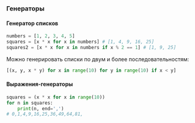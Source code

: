 ### Генераторы

#### Генератор списков

```python
numbers = [1, 2, 3, 4, 5]
squares = [x * x for x in numbers] # [1, 4, 9, 16, 25]
squares2 = [x * x for x in numbers if x % 2 == 1] # [1, 9, 25]
```

Можно генерировать списки по двум и более последовательностям:

```python
[(x, y, x * y) for x in range(10) for y in range(10) if x < y]
```

#### Выражения-генераторы

```python
squares = (x * x for x in range(10))
for n in squares:
    print(n, end=',')
# 0,1,4,9,16,25,36,49,64,81,    
```
